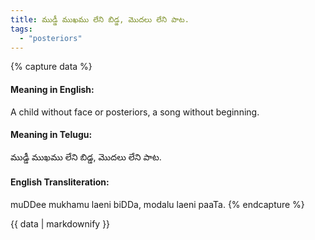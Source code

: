 ```yaml
---
title: ముడ్డీ ముఖము లేని బిడ్డ, మొదలు లేని పాట.
tags:
  - "posteriors"
---
```


{% capture data %}
#### Meaning in English:
A child without face or posteriors, a song without beginning.

#### Meaning in Telugu:
ముడ్డీ ముఖము లేని బిడ్డ, మొదలు లేని పాట.

#### English Transliteration:
muDDee mukhamu laeni biDDa, modalu laeni paaTa.
{% endcapture %}

{{ data | markdownify }}

